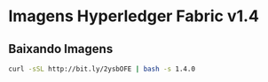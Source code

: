 # Imagens Hyperledger Fabric v1.4

## Baixando Imagens
~~~sh
curl -sSL http://bit.ly/2ysbOFE | bash -s 1.4.0
~~~